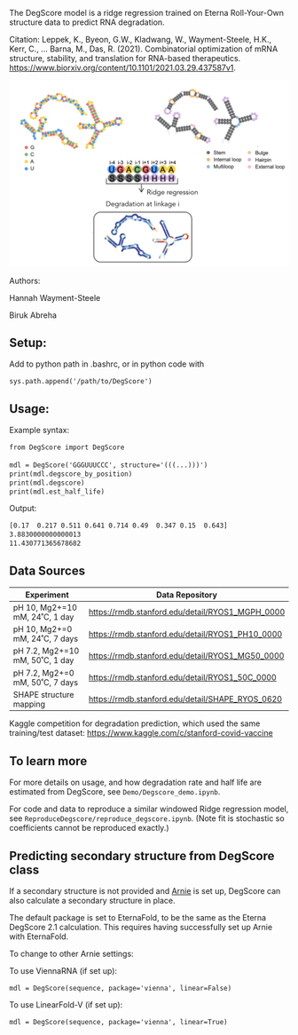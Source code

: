 
The DegScore model is a ridge regression trained on Eterna Roll-Your-Own structure data to predict RNA degradation.

Citation: Leppek, K., Byeon, G.W., Kladwang, W., Wayment-Steele, H.K., Kerr, C., ... Barna, M., Das, R. (2021). Combinatorial optimization of mRNA structure, stability, and translation for RNA-based therapeutics. https://www.biorxiv.org/content/10.1101/2021.03.29.437587v1.

<img src="degscore_schematic.png" alt="Schematic of degscore features and window." width="800"/>


Authors:

Hannah Wayment-Steele

Biruk Abreha

## Setup:

Add to python path in .bashrc, or in python code with 
```
sys.path.append('/path/to/DegScore')
```

## Usage:

Example syntax:

```
from DegScore import DegScore

mdl = DegScore('GGGUUUCCC', structure='(((...)))')
print(mdl.degscore_by_position)
print(mdl.degscore)
print(mdl.est_half_life)
```

Output:
```
[0.17  0.217 0.511 0.641 0.714 0.49  0.347 0.15  0.643]
3.8830000000000013
11.430771365678682
```

## Data Sources

| Experiment  | Data Repository |
| ----------- | ----------- |
| pH 10, Mg2+=10 mM, 24˚C, 1 day | https://rmdb.stanford.edu/detail/RYOS1_MGPH_0000 |
| pH 10, Mg2+=0 mM, 24˚C, 7 days | https://rmdb.stanford.edu/detail/RYOS1_PH10_0000 |
| pH 7.2, Mg2+=10 mM, 50˚C, 1 day | https://rmdb.stanford.edu/detail/RYOS1_MG50_0000 |
| pH 7.2, Mg2+=0 mM, 50˚C, 7 days | https://rmdb.stanford.edu/detail/RYOS1_50C_0000 |
| SHAPE structure mapping   | https://rmdb.stanford.edu/detail/SHAPE_RYOS_0620  |

Kaggle competition for degradation prediction, which used the same training/test dataset: https://www.kaggle.com/c/stanford-covid-vaccine

## To learn more

For more details on usage, and how degradation rate and half life are estimated from DegScore, see `Demo/Degscore_demo.ipynb`.

For code and data to reproduce a similar windowed Ridge regression model, see `ReproduceDegscore/reproduce_degscore.ipynb`. (Note fit is stochastic so coefficients cannot be reproduced exactly.)


## Predicting secondary structure from DegScore class

If a secondary structure is not provided and [Arnie](https://github.com/DasLab/arnie/) is set up, DegScore can also calculate a secondary structure in place.

The default package is set to EternaFold, to be the same as the Eterna DegScore 2.1 calculation. This requires having successfully set up Arnie with EternaFold.

To change to other Arnie settings:

To use ViennaRNA (if set up):
```
mdl = DegScore(sequence, package='vienna', linear=False)
```

To use LinearFold-V (if set up):
```
mdl = DegScore(sequence, package='vienna', linear=True)
